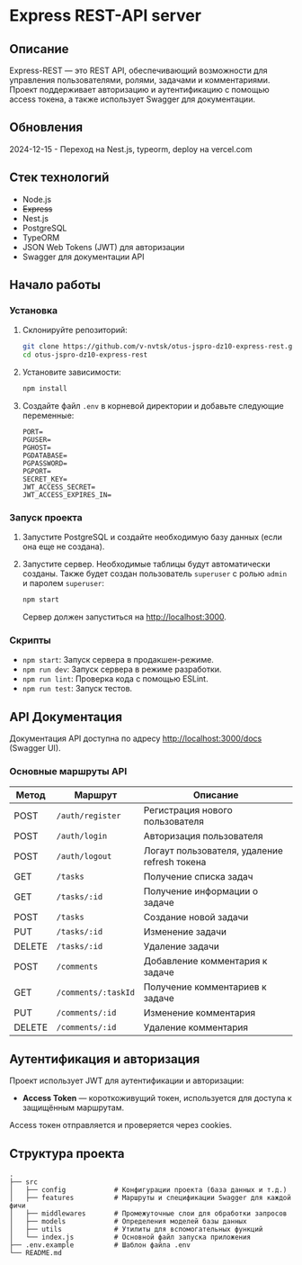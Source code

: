 # Express REST-API server

## Описание

Express-REST — это REST API, обеспечивающий возможности для управления пользователями, ролями, задачами и комментариями. Проект поддерживает авторизацию и аутентификацию с помощью access токена, а также использует Swagger для документации.

## Обновления
2024-12-15 - Переход на Nest.js, typeorm, deploy на vercel.com

## Стек технологий

- Node.js
- ~~Express~~
- Nest.js
- PostgreSQL
- TypeORM
- JSON Web Tokens (JWT) для авторизации
- Swagger для документации API

## Начало работы

### Установка

1. Склонируйте репозиторий:

    ```bash
    git clone https://github.com/v-nvtsk/otus-jspro-dz10-express-rest.git
    cd otus-jspro-dz10-express-rest
    ```

2. Установите зависимости:

    ```bash
    npm install
    ```

3. Создайте файл `.env` в корневой директории и добавьте следующие переменные:

    ```plaintext
    PORT=
    PGUSER=
    PGHOST=
    PGDATABASE=
    PGPASSWORD=
    PGPORT=
    SECRET_KEY=
    JWT_ACCESS_SECRET=
    JWT_ACCESS_EXPIRES_IN=
    ```

### Запуск проекта

1. Запустите PostgreSQL и создайте необходимую базу данных (если она еще не создана).
2. Запустите сервер. Необходимые таблицы будут автоматически созданы. Также будет создан пользователь `superuser` с ролью `admin` и паролем `superuser`:

    ```bash
    npm start
    ```

   Сервер должен запуститься на [http://localhost:3000](http://localhost:3000).

### Скрипты

- `npm start`: Запуск сервера в продакшен-режиме.
- `npm run dev`: Запуск сервера в режиме разработки.
- `npm run lint`: Проверка кода с помощью ESLint.
- `npm run test`: Запуск тестов.

## API Документация

Документация API доступна по адресу [http://localhost:3000/docs](http://localhost:3000/docs) (Swagger UI).

### Основные маршруты API

| Метод | Маршрут            | Описание                                      |
|-------|---------------------|-----------------------------------------------|
| POST  | `/auth/register`    | Регистрация нового пользователя               |
| POST  | `/auth/login`       | Авторизация пользователя                      |
| POST  | `/auth/logout`      | Логаут пользователя, удаление refresh токена  |
| GET   | `/tasks`            | Получение списка задач                        |
| GET   | `/tasks/:id`        | Получение информации о задаче                 |
| POST  | `/tasks`            | Создание новой задачи                         |
| PUT   | `/tasks/:id`        | Изменение задачи                              |
| DELETE| `/tasks/:id`        | Удаление задачи                               |
| POST  | `/comments`         | Добавление комментария к задаче               |
| GET   | `/comments/:taskId` | Получение комментариев к задаче               |
| PUT   | `/comments/:id`     | Изменение комментария                         |
| DELETE| `/comments/:id`     | Удаление комментария                          |

## Аутентификация и авторизация

Проект использует JWT для аутентификации и авторизации:

- **Access Token** — короткоживущий токен, используется для доступа к защищённым маршрутам.

Access токен отправляется и проверяется через cookies. 

## Структура проекта

```plaintext
.
├── src
│   ├── config            # Конфигурации проекта (база данных и т.д.)
│   ├── features          # Маршруты и спецификации Swagger для каждой фичи
│   ├── middlewares       # Промежуточные слои для обработки запросов
│   ├── models            # Определения моделей базы данных
│   ├── utils             # Утилиты для вспомогательных функций
│   └── index.js          # Основной файл запуска приложения
├── .env.example          # Шаблон файла .env
└── README.md
```